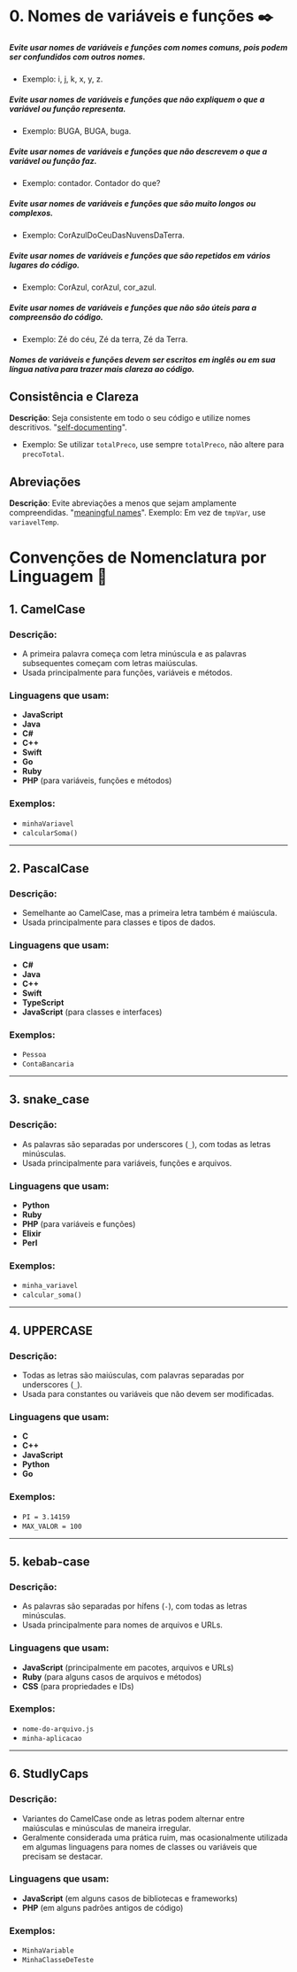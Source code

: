 # 0. Nomes de variáveis e funções ✒️

##### Evite usar nomes de variáveis e funções com nomes comuns, pois podem ser confundidos com outros nomes.
- Exemplo: i, j, k, x, y, z.
##### Evite usar nomes de variáveis e funções que não expliquem o que a variável ou função representa.
- Exemplo: BUGA, BUGA, buga.
##### Evite usar nomes de variáveis e funções que não descrevem o que a variável ou função faz.
- Exemplo: contador. Contador do que?	
##### Evite usar nomes de variáveis e funções que são muito longos ou complexos.
- Exemplo: CorAzulDoCeuDasNuvensDaTerra.
##### Evite usar nomes de variáveis e funções que são repetidos em vários lugares do código.
- Exemplo: CorAzul, corAzul, cor_azul.
##### Evite usar nomes de variáveis e funções que não são úteis para a compreensão do código.
- Exemplo: Zé do céu, Zé da terra, Zé da Terra.
##### Nomes de variáveis e funções devem ser escritos em inglês ou em sua língua nativa para trazer mais clareza ao código.

## Consistência e Clareza
 **Descrição**: Seja consistente em todo o seu código e utilize nomes descritivos. "[self-documenting](https://en.wikipedia.org/wiki/Self-documenting_code)".
- Exemplo: Se utilizar `totalPreco`, use sempre `totalPreco`, não altere para `precoTotal`.

## Abreviações
**Descrição**: Evite abreviações a menos que sejam amplamente compreendidas. "[meaningful names](https://en.wikipedia.org/wiki/Meaningful_name)".
Exemplo: Em vez de `tmpVar`, use `variavelTemp`.

# Convenções de Nomenclatura por Linguagem 💬

## 1. CamelCase

### Descrição:
- A primeira palavra começa com letra minúscula e as palavras subsequentes começam com letras maiúsculas.
- Usada principalmente para funções, variáveis e métodos.

### Linguagens que usam:
- **JavaScript**
- **Java**
- **C#**
- **C++**
- **Swift**
- **Go**
- **Ruby**
- **PHP** (para variáveis, funções e métodos)

### Exemplos:
- `minhaVariavel`
- `calcularSoma()`

---

## 2. PascalCase

### Descrição:
- Semelhante ao CamelCase, mas a primeira letra também é maiúscula.
- Usada principalmente para classes e tipos de dados.

### Linguagens que usam:
- **C#**
- **Java**
- **C++**
- **Swift**
- **TypeScript**
- **JavaScript** (para classes e interfaces)

### Exemplos:
- `Pessoa`
- `ContaBancaria`

---

## 3. snake_case

### Descrição:
- As palavras são separadas por underscores (`_`), com todas as letras minúsculas.
- Usada principalmente para variáveis, funções e arquivos.

### Linguagens que usam:
- **Python**
- **Ruby**
- **PHP** (para variáveis e funções)
- **Elixir**
- **Perl**

### Exemplos:
- `minha_variavel`
- `calcular_soma()`

---

## 4. UPPERCASE

### Descrição:
- Todas as letras são maiúsculas, com palavras separadas por underscores (`_`).
- Usada para constantes ou variáveis que não devem ser modificadas.

### Linguagens que usam:
- **C**
- **C++**
- **JavaScript**
- **Python**
- **Go**

### Exemplos:
- `PI = 3.14159`
- `MAX_VALOR = 100`

---

## 5. kebab-case

### Descrição:
- As palavras são separadas por hífens (`-`), com todas as letras minúsculas.
- Usada principalmente para nomes de arquivos e URLs.

### Linguagens que usam:
- **JavaScript** (principalmente em pacotes, arquivos e URLs)
- **Ruby** (para alguns casos de arquivos e métodos)
- **CSS** (para propriedades e IDs)

### Exemplos:
- `nome-do-arquivo.js`
- `minha-aplicacao`

---

## 6. StudlyCaps

### Descrição:
- Variantes do CamelCase onde as letras podem alternar entre maiúsculas e minúsculas de maneira irregular.
- Geralmente considerada uma prática ruim, mas ocasionalmente utilizada em algumas linguagens para nomes de classes ou variáveis que precisam se destacar.

### Linguagens que usam:
- **JavaScript** (em alguns casos de bibliotecas e frameworks)
- **PHP** (em alguns padrões antigos de código)

### Exemplos:
- `MinhaVariable`
- `MinhaClasseDeTeste`

